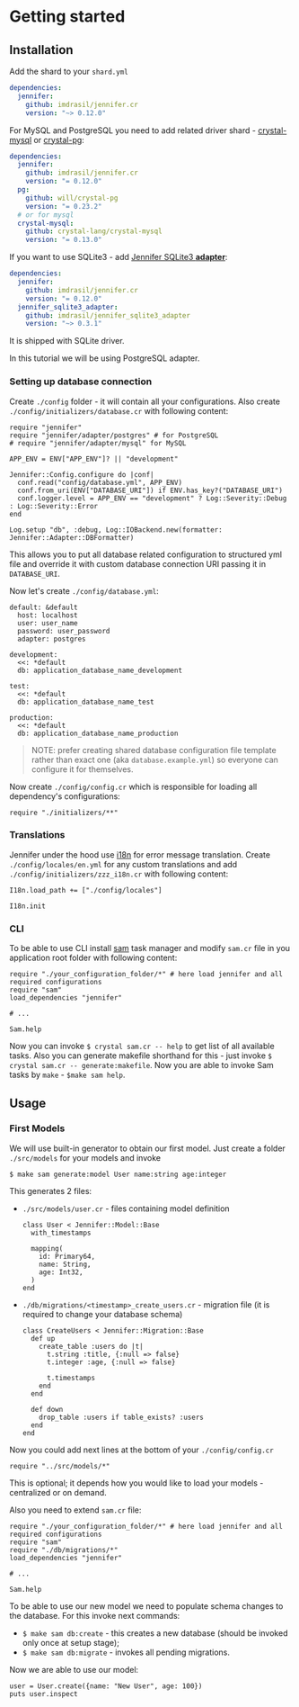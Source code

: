 # Getting started

## Installation

Add the shard to your `shard.yml`

```yml
dependencies:
  jennifer:
    github: imdrasil/jennifer.cr
    version: "~> 0.12.0"
```

For MySQL and PostgreSQL you need to add related driver shard - [crystal-mysql](https://github.com/crystal-lang/crystal-mysql) or [crystal-pg](https://github.com/will/crystal-pg):

```yml
dependencies:
  jennifer:
    github: imdrasil/jennifer.cr
    version: "= 0.12.0"
  pg:
    github: will/crystal-pg
    version: "= 0.23.2"
  # or for mysql
  crystal-mysql:
    github: crystal-lang/crystal-mysql
    version: "= 0.13.0"
```

If you want to use SQLite3 - add [Jennifer SQLite3 **adapter**](https://github.com/imdrasil/jennifer_sqlite3_adapter):

```yml
dependencies:
  jennifer:
    github: imdrasil/jennifer.cr
    version: "= 0.12.0"
  jennifer_sqlite3_adapter:
    github: imdrasil/jennifer_sqlite3_adapter
    version: "~> 0.3.1"
```

It is shipped with SQLite driver.

In this tutorial we will be using PostgreSQL adapter.

### Setting up database connection

Create `./config` folder - it will contain all your configurations. Also create `./config/initializers/database.cr` with following content:

```crystal
require "jennifer"
require "jennifer/adapter/postgres" # for PostgreSQL
# require "jennifer/adapter/mysql" for MySQL

APP_ENV = ENV["APP_ENV"]? || "development"

Jennifer::Config.configure do |conf|
  conf.read("config/database.yml", APP_ENV)
  conf.from_uri(ENV["DATABASE_URI"]) if ENV.has_key?("DATABASE_URI")
  conf.logger.level = APP_ENV == "development" ? Log::Severity::Debug : Log::Severity::Error
end

Log.setup "db", :debug, Log::IOBackend.new(formatter: Jennifer::Adapter::DBFormatter)
```

This allows you to put all database related configuration to structured yml file and override it with custom database connection URI passing it in `DATABASE_URI`.

Now let's create `./config/database.yml`:

```crystal
default: &default
  host: localhost
  user: user_name
  password: user_password
  adapter: postgres

development:
  <<: *default
  db: application_database_name_development

test:
  <<: *default
  db: application_database_name_test

production:
  <<: *default
  db: application_database_name_production
```

> NOTE: prefer creating shared database configuration file template rather than exact one (aka `database.example.yml`) so everyone can configure it for themselves.

Now create `./config/config.cr` which is responsible for loading all dependency's configurations:

```crystal
require "./initializers/**"
```

### Translations

Jennifer under the hood use [i18n](https://github.com/TechMagister/i18n.cr) for error message translation. Create `./config/locales/en.yml` for any custom translations and add `./config/initializers/zzz_i18n.cr` with following content:

```crystal
I18n.load_path += ["./config/locales"]

I18n.init
```

### CLI

To be able to use CLI install [sam](https://github.com/imdrasil/sam.cr) task manager and modify `sam.cr` file in you application root folder with following content:

```crystal
require "./your_configuration_folder/*" # here load jennifer and all required configurations
require "sam"
load_dependencies "jennifer"

# ...

Sam.help
```

Now you can invoke `$ crystal sam.cr -- help` to get list of all available tasks. Also you can generate makefile shorthand for this - just invoke `$ crystal sam.cr -- generate:makefile`. Now you are able to invoke Sam tasks by `make` - `$make sam help`.

## Usage

### First Models

We will use built-in generator to obtain our first model. Just create a folder `./src/models` for your models and invoke

```
$ make sam generate:model User name:string age:integer
```

This generates 2 files:

* `./src/models/user.cr` - files containing model definition

  ```crystal
  class User < Jennifer::Model::Base
    with_timestamps

    mapping(
      id: Primary64,
      name: String,
      age: Int32,
    )
  end
  ```
* `./db/migrations/<timestamp>_create_users.cr` - migration file (it is required to change your database schema)

  ```crystal
  class CreateUsers < Jennifer::Migration::Base
    def up
      create_table :users do |t|
        t.string :title, {:null => false}
        t.integer :age, {:null => false}

        t.timestamps
      end
    end

    def down
      drop_table :users if table_exists? :users
    end
  end
  ```

Now you could add next lines at the bottom of your `./config/config.cr`

```crystal
require "../src/models/*"
```

This is optional; it depends how you would like to load your models - centralized or on demand.

Also you need to extend `sam.cr` file:

```crystal
require "./your_configuration_folder/*" # here load jennifer and all required configurations
require "sam"
require "./db/migrations/*"
load_dependencies "jennifer"

# ...

Sam.help
```

To be able to use our new model we need to populate schema changes to the database. For this invoke next commands:

* `$ make sam db:create` - this creates a new database (should be invoked only once at setup stage);
* `$ make sam db:migrate` - invokes all pending migrations.

Now we are able to use our model:

```crystal
user = User.create({name: "New User", age: 100})
puts user.inspect
```
